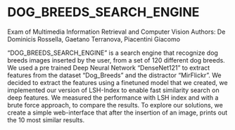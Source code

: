 # DOG_BREEDS_SEARCH_ENGINE
Exam of Multimedia Information Retrieval and Computer Vision
Authors: De Dominicis Rossella, Gaetano Terranova, Piacentini Giacomo

“DOG_BREEDS_SEARCH_ENGINE” is a search engine that recognize dog breeds images inserted by the user, from a set of 120 different dog breeds. 
We used a pre trained Deep Neural Network “DenseNet121” to extract features from the dataset “Dog_Breeds” and the distractor “MirFlickr”. We decided to extract the features using a finetuned model that we created, we implemented our version of LSH-Index to enable fast similarity search on deep features. We measured the performance with LSH index and with a brute force approach, to compare the results. To explore our solutions, we create a simple web-interface that after the insertion of an image, prints out the 10 most similar results.
